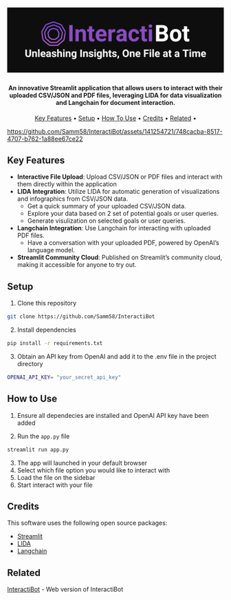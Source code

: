 
<h1 align="center">
  <br>
  <a href="https://interactibot.streamlit.app/"><img src="\resources\app_logo.png" alt="InteractiBot" width="600"></a>
</h1>

<h4 align="center">An innovative Streamlit application that allows users to interact with their uploaded CSV/JSON and PDF files, leveraging LIDA for data visualization and Langchain for document interaction.</h4>

<p align="center">
  <a href="#key-features">Key Features</a> •
  <a href="#setup">Setup</a> •
  <a href="#how-to-use">How To Use</a> •
  <a href="#credits">Credits</a> •
  <a href="#related">Related</a> •
</p>

https://github.com/Samm58/InteractiBot/assets/141254721/748cacba-8517-4707-b762-1a88ee67ce22

## Key Features

* **Interactive File Upload**: Upload CSV/JSON or PDF files and interact with them directly within the application
* **LIDA Integration**: Utilize LIDA for automatic generation of visualizations and infographics from CSV/JSON data.
  - Get a quick summary of your uploaded CSV/JSON data.
  - Explore your data based on 2 set of potential goals or user queries.
  - Generate visulization on selected goals or user queries.
* **Langchain Integration**: Use Langchain for interacting with uploaded PDF files.
  - Have a conversation with your uploaded PDF, powered by OpenAI’s language model.
* **Streamlit Community Cloud**: Published on Streamlit’s community cloud, making it accessible for anyone to try out.

## Setup

1. Clone this repository
```bash
git clone https://github.com/Samm58/InteractiBot
```
2. Install dependencies
```bash
pip install -r requirements.txt
```

3. Obtain an API key from OpenAI and add it to the .env file in the project directory
```bash
OPENAI_API_KEY= "your_secret_api_key"
```

## How to Use

1. Ensure all dependecies are installed and OpenAI API key have been added
   
2. Run the `app.py` file
```bash
streamlit run app.py
```

3. The app will launched in your default browser
4. Select which file option you would like to interact with
5. Load the file on the sidebar
6. Start interact with your file

## Credits

This software uses the following open source packages:

- [Streamlit](https://streamlit.io/)
- [LIDA](https://microsoft.github.io/lida/)
- [Langchain](https://www.langchain.com/)

## Related

[InteractiBot](https://interactibot.streamlit.app/) - Web version of InteractiBot

